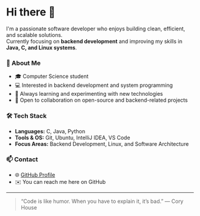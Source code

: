 # Hi there 👋

I'm a passionate software developer who enjoys building clean, efficient, and scalable solutions.  
Currently focusing on **backend development** and improving my skills in **Java, C, and Linux systems**.

### 💼 About Me
- 🎓 Computer Science student
- 💻 Interested in backend development and system programming  
- 🧠 Always learning and experimenting with new technologies  
- 🧩 Open to collaboration on open-source and backend-related projects

### 🛠️ Tech Stack
- **Languages:** C, Java, Python  
- **Tools & OS:** Git, Ubuntu, IntelliJ IDEA, VS Code  
- **Focus Areas:** Backend Development, Linux, and Software Architecture

### 📫 Contact
- 🌐 [GitHub Profile](https://github.com/USERNAME)  
- ✉️ You can reach me here on GitHub

---

> “Code is like humor. When you have to explain it, it’s bad.” — Cory House
